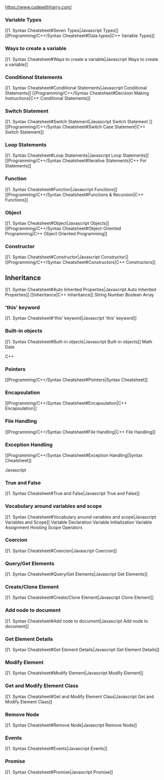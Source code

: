 https://www.codewithharry.com/

### Variable Types
[[1. Syntax Cheatsheet#Seven Types|Javascript Types]]
[[Programming/C++/Syntax Cheatsheet#Data types|C++ Variable Types]]

### Ways to create a variable 
[[1. Syntax Cheatsheet#Ways to create a variable|Javascript Ways to create a variable]]

### Conditional Statements
[[1. Syntax Cheatsheet#Conditional Statements|Javascript Conditional Statements]]
[[Programming/C++/Syntax Cheatsheet#Decision Making Instructions|C++ Conditional Statements]]

### Switch Statement 
[[1. Syntax Cheatsheet#Switch Statement|Javascript Switch Statement ]]
[[Programming/C++/Syntax Cheatsheet#Switch Case Statement|C++ Switch Statement]]

### Loop Statements
[[1. Syntax Cheatsheet#Loop Statements|Javascript Loop Statements]]
[[Programming/C++/Syntax Cheatsheet#Iterative Statements|C++ For Statements]]

### Function
[[1. Syntax Cheatsheet#Function|Javascript Functions]]
[[Programming/C++/Syntax Cheatsheet#Functions & Recursion|C++ Functions]]

### Object 
[[1. Syntax Cheatsheet#Object|Javascript Objects]]
[[Programming/C++/Syntax Cheatsheet#Object-Oriented Programming|C++ Object Oriented Programming]]

### Constructor
[[1. Syntax Cheatsheet#Constructor|Javascript Constructor]]
[[Programming/C++/Syntax Cheatsheet#Constructors|C++ Constructors]]

## Inheritance
[[1. Syntax Cheatsheet#Auto Inherited Properties|Javascript Auto Inherited Properties]]
[[Inheritance|C++ Inheritance]]
String
Number
Boolean
Array

### 'this' keyword
[[1. Syntax Cheatsheet#'this' keyword|Javascript 'this' keyword]]

### Built-in objects
[[1. Syntax Cheatsheet#Built-in objects|Javascript Built-in objects]]
Math
Date



C++
### Pointers 
[[Programming/C++/Syntax Cheatsheet#Pointers|Syntax Cheatsheet]]

### Encapsulation
[[Programming/C++/Syntax Cheatsheet#Encapsulation|C++ Encapsulation]]

### File Handling
[[Programming/C++/Syntax Cheatsheet#File Handling|C++ File Handling]]

### Exception Handling
[[Programming/C++/Syntax Cheatsheet#Exception Handling|Syntax Cheatsheet]]



Javascript
### True and False
[[1. Syntax Cheatsheet#True and False|Javascript True and False]]

### Vocabulary around variables and scope
[[1. Syntax Cheatsheet#Vocabulary around variables and scope|Javascript Variables and Scope]]
Variable Declaration
Variable Initialization
Variable Assignment 
Hoisting
Scope 
Operators 

### Coercion
[[1. Syntax Cheatsheet#Coercion|Javascript Coercion]]

### Query/Get Elements
[[1. Syntax Cheatsheet#Query/Get Elements|Javascript Get Elements]]

### Create/Clone Element
[[1. Syntax Cheatsheet#Create/Clone Element|Javascript Clone Element]]

### Add node to document
[[1. Syntax Cheatsheet#Add node to document|Javascript Add node to document]]

### Get Element Details
[[1. Syntax Cheatsheet#Get Element Details|Javascript Get Element Details]]

### Modify Element
[[1. Syntax Cheatsheet#Modify Element|Javascript Modify Element]]

### Get and Modify Element Class
[[1. Syntax Cheatsheet#Get and Modify Element Class|Javascript Get and Modify Element Class]]

### Remove Node
[[1. Syntax Cheatsheet#Remove Node|Javascript Remove Node]]

### Events
[[1. Syntax Cheatsheet#Events|Javascript Events]]

### Promise
[[1. Syntax Cheatsheet#Promise|Javascript Promise]]




